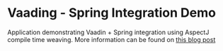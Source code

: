 # Vaading - Spring Integration Demo

Application demonstrating Vaadin + Spring integration using AspectJ compile time weaving. More information can be found on [this blog post](http://navinpeiris.com/2011/06/13/vaadin-6-spring-3-integration-2/)
